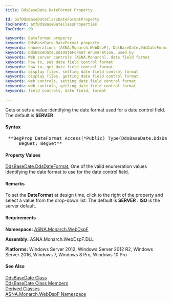 ```yaml
---
title: DdsBaseDate.DateFormat Property

Id: amfDdsBaseDateClassDateFormatProperty
TocParent: amfDdsBaseDateClassProperties
TocOrder: 90

keywords: DateFormat property
keywords: DdsBaseDate.DateFormat property
keywords: enumerations [ASNA.Monarch.WebDspF], DdsBaseDate.DdsDateFormat, used by
keywords: DdsBaseDate.DdsDateFormat enumeration, used by
keywords: Web server controls [ASNA.Monarch], date field format
keywords: how to, set date field control format
keywords: how to, get date field control format
keywords: display files, setting date field control format
keywords: display files, getting date field control format
keywords: web controls, setting date field control format
keywords: web controls, getting date field control format
keywords: field controls, date field, format

---
```


Gets or sets a value identifying the date format used for a date control field. The default is **SERVER** .

#### Syntax
<pre class="syntax"> **BegProp DateFormat Access(*Public) Type(DdsBaseDate.DdsDateFormat)
     BegGet; BegSet** </pre>

#### Property Values
[ DdsBaseDate.DdsDateFormat.](amfDdsDateFormatEnumeration.html) One of the valid enumeration values identifying the date format to use for the date control field.

#### Remarks
To set the **DateFormat** at design time, click to the right of the property and select a value from the drop-down list. The default is **SERVER** . **ISO** is the server default.

#### Requirements
**Namespace:** [ASNA.Monarch.WebDspF](amfWebDspFNamespace.html)

**Assembly:** ASNA.Monarch.WebDspF.DLL

**Platforms:** Windows Server 2012, Windows Server 2012 R2, Windows Server 2016, Windows 7, Windows 8 Pro, Windows 10 Pro

#### See Also
[DdsBaseDate Class](amfDdsBaseDateClass.html) <br /> [ DdsBaseDate Class Members](amfDdsBaseDateClassMembers.html) <br /> [ Derived Classes](amfDdsBaseDateDerivedClasses.html) <br /> [ ASNA.Monarch.WebDspF Namespace](amfWebDspFNamespace.html) 
